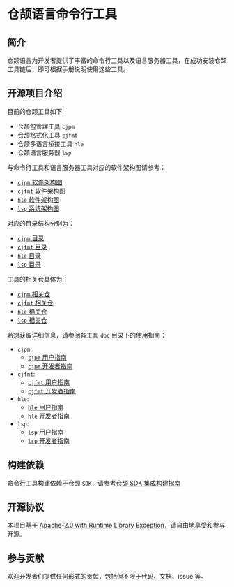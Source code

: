 # 仓颉语言命令行工具

## 简介

仓颉语言为开发者提供了丰富的命令行工具以及语言服务器工具，在成功安装仓颉工具链后，即可根据手册说明使用这些工具。

## 开源项目介绍

目前的仓颉工具如下：

- 仓颉包管理工具 `cjpm`
- 仓颉格式化工具 `cjfmt`
- 仓颉多语言桥接工具 `hle`
- 仓颉语言服务器 `lsp`

与命令行工具和语言服务器工具对应的软件架构图请参考：

- [`cjpm` 软件架构图](./cjpm/doc/developer_guide.md#开源项目介绍)
- [`cjfmt` 软件架构图](./cjfmt/doc/developer_guide.md#开源项目介绍)
- [`hle` 软件架构图](./hyperlangExtension/doc/developer_guide.md#开源项目介绍)
- [`lsp` 系统架构图](./cangjie-language-server/doc/developer_guide.md#开源项目介绍)

对应的目录结构分别为：

- [`cjpm` 目录](./cjpm/doc/developer_guide.md#目录)
- [`cjfmt` 目录](./cjfmt/doc/developer_guide.md#目录)
- [`hle` 目录](./hyperlangExtension/doc/developer_guide.md#目录)
- [`lsp` 目录](./cangjie-language-server/doc/developer_guide.md#目录)

工具的相关仓具体为：

- [`cjpm` 相关仓](./cjpm/doc/developer_guide.md#相关仓)
- [`cjfmt` 相关仓](./cjfmt/doc/developer_guide.md#相关仓)
- [`hle` 相关仓](./hyperlangExtension/doc/developer_guide.md#相关仓)
- [`lsp` 相关仓](./cangjie-language-server/doc/developer_guide.md#相关仓)

若想获取详细信息，请参阅各工具 `doc` 目录下的使用指南：

- `cjpm`:
    - [`cjpm` 用户指南](./cjpm/doc/user_guide.md)
    - [`cjpm` 开发者指南](./cjpm/doc/developer_guide.md)
- `cjfmt`:
    - [`cjfmt` 用户指南](./cjfmt/doc/user_guide.md)
    - [`cjfmt` 开发者指南](./cjfmt/doc/developer_guide.md)
- `hle`:
    - [`hle` 用户指南](./hyperlangExtension/doc/user_guide.md)
    - [`hle` 开发者指南](./hyperlangExtension/doc/developer_guide.md)
- `lsp`:
    - [`lsp` 用户指南](./cangjie-language-server/doc/user_guide.md)
    - [`lsp` 开发者指南](./cangjie-language-server/doc/developer_guide.md)

## 构建依赖

命令行工具构建依赖于仓颉 `SDK`，请参考[仓颉 SDK 集成构建指南](https://gitcode.com/Cangjie/cangjie_build/blob/main/README_zh.md)

## 开源协议

本项目基于 [Apache-2.0 with Runtime Library Exception](./LICENSE)，请自由地享受和参与开源。

## 参与贡献

欢迎开发者们提供任何形式的贡献，包括但不限于代码、文档、issue 等。
